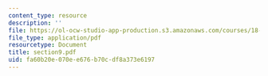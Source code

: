 ```yaml
---
content_type: resource
description: ''
file: https://ol-ocw-studio-app-production.s3.amazonaws.com/courses/18-155-differential-analysis-fall-2004/fa60b20e070ee676b70cdf8a373e6197_section9.pdf
file_type: application/pdf
resourcetype: Document
title: section9.pdf
uid: fa60b20e-070e-e676-b70c-df8a373e6197
---
```

